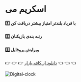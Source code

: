 # اسکریم می
#### :one: با فریاد بلندتر امتیاز بیشتر دریافت کن
#### :two:  رتبه بندی بازیکنان
#### :three: ویرایش پروفایل



:point_right: :point_right: :point_right: [دانلود از کافه بازار](https://cafebazaar.ir/app/ir.at.screamme) :point_left: :point_left: :point_left:



![Digital-clock](https://raw.githubusercontent.com/alitabatabaei1381/scream/master/ScreenShot/1.jpg)


